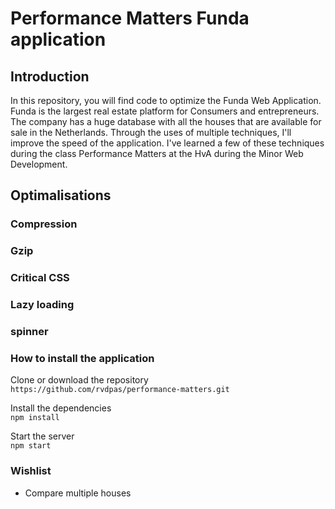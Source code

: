 # Performance Matters Funda application

## Introduction
In this repository, you will find code to optimize the Funda Web Application. Funda is the largest real estate platform for Consumers and entrepreneurs. The company has a huge database with all the houses that are available for sale in the Netherlands. Through the uses of multiple techniques, I'll improve the speed of the application. I've learned a few of these techniques during the class Performance Matters at the HvA during the Minor Web Development.

## Optimalisations

### Compression

### Gzip

### Critical CSS

### Lazy loading

### spinner

### How to install the application

Clone or download the repository  
```https://github.com/rvdpas/performance-matters.git```     

Install the dependencies   
```npm install```   

Start the server  
```npm start```  

### Wishlist
* Compare multiple houses
